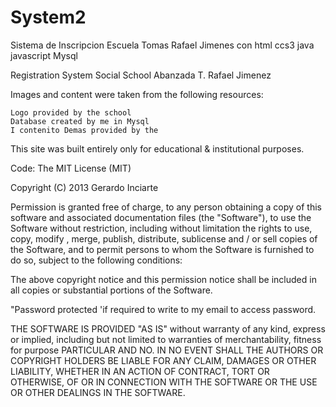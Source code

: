 # System2
Sistema de Inscripcion Escuela Tomas Rafael Jimenes con html ccs3 java javascript Mysql 


Registration System Social School Abanzada T. Rafael Jimenez

Images and content were taken from the following resources:

    Logo provided by the school
    Database created by me in Mysql
    I contenito Demas provided by the
    

This site was built entirely only for educational & institutional purposes.

Code: The MIT License (MIT)

Copyright (C) 2013 Gerardo Inciarte

Permission is granted free of charge, to any person obtaining a copy of this software and associated documentation files (the "Software"), to use the Software without restriction, including without limitation the rights to use, copy, modify , merge, publish, distribute, sublicense and / or sell copies of the Software, and to permit persons to whom the Software is furnished to do so, subject to the following conditions:

The above copyright notice and this permission notice shall be included in all copies or substantial portions of the Software.

"Password protected 'if required to write to my email to access password.

THE SOFTWARE IS PROVIDED "AS IS" without warranty of any kind, express or implied, including but not limited to warranties of merchantability, fitness for purpose
 PARTICULAR AND NO. IN NO EVENT SHALL THE AUTHORS OR COPYRIGHT HOLDERS BE LIABLE FOR ANY CLAIM, DAMAGES OR OTHER LIABILITY, WHETHER IN AN ACTION OF CONTRACT, TORT OR OTHERWISE, OF OR IN CONNECTION WITH THE SOFTWARE OR THE USE OR OTHER DEALINGS IN THE SOFTWARE.
